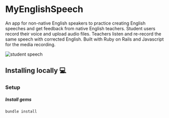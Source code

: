 # MyEnglishSpeech
<p align="left">An app for non-native English speakers to practice creating English speeches and get feedback from native English teachers. Student users record their voice and upload audio files. Teachers listen and re-record the same speech with corrected English. Built with Ruby on Rails and Javascript for the media recording.</p>

![student speech](https://user-images.githubusercontent.com/59186645/158356407-e58ce9e5-99a7-4015-8593-820af33f8523.png)

## Installing locally :computer:
### Setup
##### Install gems
```
bundle install
```
